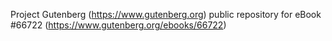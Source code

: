 Project Gutenberg (https://www.gutenberg.org) public repository for eBook #66722 (https://www.gutenberg.org/ebooks/66722)
